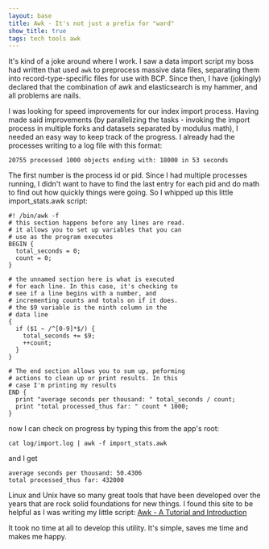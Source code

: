 ```yaml
---
layout: base
title: Awk - It's not just a prefix for "ward"
show_title: true
tags: tech tools awk
---
```

It's kind of a joke around where I work. I saw a data import script my boss had
written that used `awk` to preprocess massive data files, separating them into
record-type-specific files for use with BCP. Since then, I have (jokingly)
declared that the combination of awk and elasticsearch is my hammer, and all
problems are nails.

I was looking for speed improvements for our index import process. Having
made said improvements (by parallelizing the tasks - invoking the import process
in multiple forks and datasets separated by modulus math), I needed an easy way to
keep track of the progress. I already had the processes writing to a log file
with this format:

    20755 processed 1000 objects ending with: 18000 in 53 seconds

The first number is the process id or pid.
Since I had multiple processes running, I didn't want to have to find the last
entry for each pid and do math to find out how quickly things were going. So I
whipped up this little import_stats.awk script:

    #! /bin/awk -f
    # this section happens before any lines are read.
    # it allows you to set up variables that you can
    # use as the program executes
    BEGIN {
      total_seconds = 0;
      count = 0;
    }

    # the unnamed section here is what is executed 
    # for each line. In this case, it's checking to
    # see if a line begins with a number, and 
    # incrementing counts and totals on if it does.
    # the $9 variable is the ninth column in the 
    # data line
    {
      if ($1 ~ /^[0-9]*$/) {
        total_seconds += $9;
        ++count;
      }
    }

    # The end section allows you to sum up, peforming
    # actions to clean up or print results. In this
    # case I'm printing my results
    END {
      print "average seconds per thousand: " total_seconds / count;
      print "total processed_thus far: " count * 1000;
    }


now I can check on progress by typing this from the app's root:

    cat log/import.log | awk -f import_stats.awk

and I get

    average seconds per thousand: 50.4306
    total processed_thus far: 432000

Linux and Unix have so many great tools that have been developed over the years
that are rock solid foundations for new things. I found this site to be helpful
as I was writing my little script:
[Awk - A Tutorial and Introduction](http://www.grymoire.com/Unix/Awk.html)

It took no time at all to develop this utility. It's simple, saves me time and
makes me happy.
